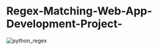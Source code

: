 # Regex-Matching-Web-App-Development-Project-
![python_regex](https://github.com/aashishkasar/Regex-Matching-Web-App-Development-Project-/assets/109797716/fd869351-7e21-4805-aa01-91e71d4746ea)
